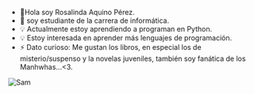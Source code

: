 - 👋Hola soy Rosalinda Aquino Pérez.
- 🌱 soy estudiante de la carrera de informática.
- 💡 Actualmente estoy aprendiendo a programan en Python.
- 💡 Estoy interesada en aprender más lenguajes de programación.
- ⚡ Dato curioso: Me gustan los libros, en especial los de misterio/suspenso y la novelas juveniles, también soy fanática de los Manhwhas...<3.
  
![Sam](https://github.com/user-attachments/assets/969402ac-a26f-45f0-8152-27fb48d1bebe)



